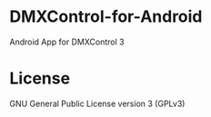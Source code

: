 DMXControl-for-Android
======================

Android App for DMXControl 3

License
======================
GNU General Public License version 3 (GPLv3)
